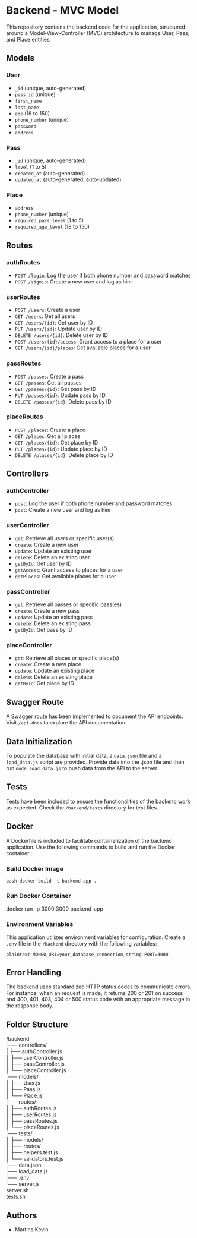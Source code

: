 # Backend - MVC Model

This repository contains the backend code for the application, structured around a Model-View-Controller (MVC) architecture to manage User, Pass, and Place entities.

## Models

### User
- `_id` (unique, auto-generated)
- `pass_id` (unique)
- `first_name`
- `last_name`
- `age` (18 to 150)
- `phone_number` (unique)
- `password`
- `address`

### Pass
- `_id` (unique, auto-generated)
- `level` (1 to 5)
- `created_at` (auto-generated)
- `updated_at` (auto-generated, auto-updated)

### Place
- `address`
- `phone_number` (unique)
- `required_pass_level` (1 to 5)
- `required_age_level` (18 to 150)

## Routes

### authRoutes
- `POST /login`: Log the user if both phone number and password matches
- `POST /signin`: Create a new user and log as him

### userRoutes
- `POST /users`: Create a user
- `GET /users`: Get all users
- `GET /users/{id}`: Get user by ID
- `PUT /users/{id}`: Update user by ID
- `DELETE /users/{id}`: Delete user by ID
- `POST /users/{id}/access`: Grant access to a place for a user
- `GET /users/{id}/places`: Get available places for a user

### passRoutes
- `POST /passes`: Create a pass
- `GET /passes`: Get all passes
- `GET /passes/{id}`: Get pass by ID
- `PUT /passes/{id}`: Update pass by ID
- `DELETE /passes/{id}`: Delete pass by ID

### placeRoutes
- `POST /places`: Create a place
- `GET /places`: Get all places
- `GET /places/{id}`: Get place by ID
- `PUT /places/{id}`: Update place by ID
- `DELETE /places/{id}`: Delete place by ID

## Controllers

### authController
- `post`: Log the user if both phone number and password matches
- `post`: Create a new user and log as him

### userController
- `get`: Retrieve all users or specific user(s)
- `create`: Create a new user
- `update`: Update an existing user
- `delete`: Delete an existing user
- `getById`: Get user by ID
- `getAccess`: Grant access to places for a user
- `getPlaces`: Get available places for a user

### passController
- `get`: Retrieve all passes or specific pass(es)
- `create`: Create a new pass
- `update`: Update an existing pass
- `delete`: Delete an existing pass
- `getById`: Get pass by ID

### placeController
- `get`: Retrieve all places or specific place(s)
- `create`: Create a new place
- `update`: Update an existing place
- `delete`: Delete an existing place
- `getById`: Get place by ID

## Swagger Route

A Swagger route has been implemented to document the API endpoints. Visit `/api-docs` to explore the API documentation.

## Data Initialization

To populate the database with initial data, a `data.json` file and a `load_data.js` script are provided. Provide data into the .json file and then run `node load_data.js` to push data from the API to the server.

## Tests

Tests have been included to ensure the functionalities of the backend work as expected. Check the `/backend/tests` directory for test files.

## Docker

A Dockerfile is included to facilitate containerization of the backend application. Use the following commands to build and run the Docker container:

### Build Docker Image

```bash docker build -t backend-app .```

### Run Docker Container

docker run -p 3000:3000 backend-app

### Environment Variables

This application utilizes environment variables for configuration. Create a `.env` file in the `/backend` directory with the following variables:

`plaintext
MONGO_URI=your_database_connection_string
PORT=3000`

## Error Handling

The backend uses standardized HTTP status codes to communicate errors. For instance, when an request is made, it returns 200 or 201 on success and 400, 401, 403, 404 or 500 status code with an appropriate message in the response body.

## Folder Structure

  /backend  
  ├── controllers/  
  |   ├── authController.js  
  │   ├── userController.js  
  │   ├── passController.js  
  │   └── placeController.js  
  ├── models/  
  │   ├── User.js  
  │   ├── Pass.js  
  │   └── Place.js  
  ├── routes/  
  │   ├── authRoutes.js  
  │   ├── userRoutes.js  
  │   ├── passRoutes.js  
  │   └── placeRoutes.js  
  ├── tests/  
  │   ├── models/  
  │   ├── routes/  
  │   ├── helpers.test.js  
  │   └── validators.test.js  
  ├── data.json  
  ├── load_data.js  
  ├── .env  
  └── server.js  
  server.sh  
  tests.sh  

## Authors

- Martins Kevin
